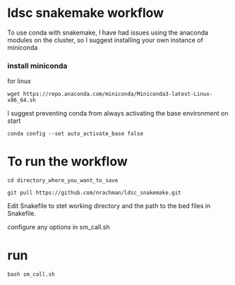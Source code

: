 # ldsc snakemake workflow

To use conda with snakemake, I have had issues using the anaconda modules on the cluster, so I suggest installing your own instance of miniconda

### install miniconda

for linux
```
wget https://repo.anaconda.com/miniconda/Miniconda3-latest-Linux-x86_64.sh
```

I suggest preventing conda from always activating the base environment on start 
```
conda config --set auto_activate_base false
```

# To run the workflow

```
cd directory_where_you_want_to_save

git pull https://github.com/nrachman/ldsc_snakemake.git
```

Edit Snakefile to stet working directory and the path to the bed files in Snakefile.

configure any options in sm_call.sh

# run

```
bash sm_call.sh
```
